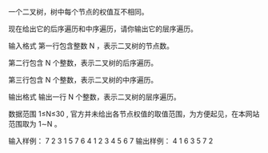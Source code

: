 一个二叉树，树中每个节点的权值互不相同。

现在给出它的后序遍历和中序遍历，请你输出它的层序遍历。

输入格式
第一行包含整数 N
，表示二叉树的节点数。

第二行包含 N
 个整数，表示二叉树的后序遍历。

第三行包含 N
 个整数，表示二叉树的中序遍历。

输出格式
输出一行 N
 个整数，表示二叉树的层序遍历。

数据范围
1≤N≤30
,
官方并未给出各节点权值的取值范围，为方便起见，在本网站范围取为 1∼N
。

输入样例：
7
2 3 1 5 7 6 4
1 2 3 4 5 6 7
输出样例：
4 1 6 3 5 7 2
